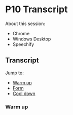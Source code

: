 # P10 Transcript

About this session:
- Chrome
- Windows Desktop
- Speechify

## Transcript

Jump to:
- [Warm up](#warm-up)
- [Form](#form)
- [Cool down](#cool-down)

### Warm up
